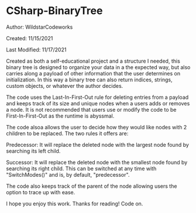 # CSharp-BinaryTree
Author: WildstarCodeworks

Created: 11/15/2021

Last Modified: 11/17/2021


Created as both a self-educational project and a structure I needed, this binary tree
is designed to organize your data in a the expected way, but also carries along a payload of other
information that the user determines on initialization. In this way a binary tree can also return
indices, strings, custom objects, or whatever the author decides.

The code uses the Last-In-First-Out rule for deleting entries from a payload and keeps track of
its size and unique nodes when a users adds or removes a node. It is not recommended that users
use or modify the code to be First-In-First-Out as the runtime is abyssmal.

The code alsoa allows the user to decide how they would like nodes with 2 children to be replaced.
The two rules it offers are:

Predecessor: It will replace the deleted node with the largest node found by searching its left child.

Successor: It will replace the deleted node with the smallest node found by searching its right child.
This can be switched at any time with "SwitchModes()" and is, by default, "predecessor".
 
The code also keeps track of the parent of the node allowing users the option to trace up with ease.
 
I hope you enjoy this work. Thanks for reading! Code on.
